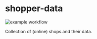 # shopper-data
![example workflow](https://github.com/zugch/shopper-data/actions/workflows/main.yml/badge.svg)

Collection of (online) shops and their data.
